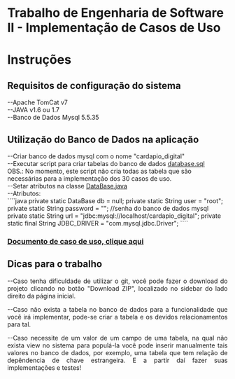  <h1> Trabalho de Engenharia de Software II - Implementação de Casos de Uso </h1>
 
 
 <h1>Instruções</h1>
 <h2> Requisitos de configuração do sistema</h2>
 --Apache TomCat v7<br>
 --JAVA v1.6 ou 1.7<br>
 --Banco de Dados Mysql 5.5.35<br>
 
 <h2> Utilização do Banco de Dados na aplicação</h2>
 --Criar banco de dados mysql com o nome "cardapio_digital"<br>
 --Executar script para criar tabelas do banco de dados <a href="https://github.com/heronsanches/cardapio_digital/blob/master/doc/database.sql"> database.sql</a><br>
 OBS.: No momento, este script não cria todas as tabela que são necessárias para a implementação dos 30 casos de uso.<br>
 --Setar atributos na classe <a href="https://github.com/heronsanches/cardapio_digital/blob/master/cardapio_digital/src/org/eng2/model/DataBase.java">DataBase.java</a><br>
 --Atributos:<br>
````java
private static DataBase db = null;
private static String user = "root"; 
private static String password = ""; //senha do banco de dados mysql
private static String url = "jdbc:mysql://localhost/cardapio_digital";
private static final String JDBC_DRIVER = "com.mysql.jdbc.Driver";
````
 <br>
 <h3><a href="https://github.com/heronsanches/cardapio_digital/blob/master/doc/Documentocasodeuso.pdf?raw=true">Documento de caso de uso, clique aqui </a></h3>
 
 <h2>Dicas para o trabalho</h2>
 <p align="justify">--Caso tenha dificuldade de utilizar o git, você pode fazer o download do projeto clicando no botão "Download ZIP", localizado no sidebar do lado direito da página inicial.</p>
 <p align="justify">--Caso não exista a tabela no banco de dados para a funcionalidade que você irá implementar, pode-se criar a tabela e os devidos relacionamentos para tal.</p>
 <p align="justify">--Caso necessite de um valor de um campo de uma tabela, na qual não exista view no sistema para populá-la você pode inserir manualmente tais valores no banco de dados, por exemplo, uma tabela que tem relação de depêndencia de chave estrangeira. E a partir daí fazer suas implementações e testes!</p>
 
